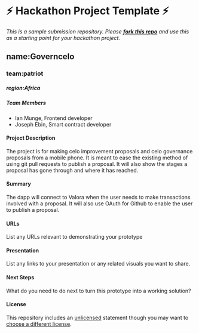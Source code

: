
# ⚡ Hackathon Project Template ⚡
_This is a sample submission repository.
Please [__fork this repo__](https://help.github.com/articles/fork-a-repo/) and use this as a starting point for your hackathon project._

## name:Governcelo
### team:patriot

##### region:Africa

##### Team Members
- Ian Munge, Frontend developer
- Joseph Ebin, Smart contract developer

#### Project Description
The project is for making celo improvement proposals and celo governance proposals from a mobile phone. It is meant to ease the existing method of using git pull requests to publish a proposal. It will also show the stages a proposal has gone through and where it has reached.

#### Summary
The dapp will connect to Valora when the user needs to make transactions involved with a proposal. It will also use OAuth for Github to enable the user to publish a proposal.

#### URLs
List any URLs relevant to demonstrating your prototype

#### Presentation
List any links to your presentation or any related visuals you want to share.

#### Next Steps
What do you need to do next to turn this prototype into a working solution?

#### License
This repository includes an [unlicensed](http://unlicense.org/) statement though you may want to [choose a different license](https://choosealicense.com/).
